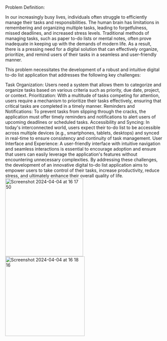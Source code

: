 Problem Definition:

In our increasingly busy lives, individuals often struggle to efficiently manage their tasks and responsibilities. The human brain has limitations in remembering and organizing multiple tasks, leading to forgetfulness, missed deadlines, and increased stress levels. Traditional methods of managing tasks, such as paper to-do lists or mental notes, often prove inadequate in keeping up with the demands of modern life. As a result, there is a pressing need for a digital solution that can effectively organize, prioritize, and remind users of their tasks in a seamless and user-friendly manner.

This problem necessitates the development of a robust and intuitive digital to-do list application that addresses the following key challenges:

Task Organization: Users need a system that allows them to categorize and organize tasks based on various criteria such as priority, due date, project, or context.
Prioritization: With a multitude of tasks competing for attention, users require a mechanism to prioritize their tasks effectively, ensuring that critical tasks are completed in a timely manner.
Reminders and Notifications: To prevent tasks from slipping through the cracks, the application must offer timely reminders and notifications to alert users of upcoming deadlines or scheduled tasks.
Accessibility and Syncing: In today's interconnected world, users expect their to-do list to be accessible across multiple devices (e.g., smartphones, tablets, desktops) and synced in real-time to ensure consistency and continuity of task management.
User Interface and Experience: A user-friendly interface with intuitive navigation and seamless interactions is essential to encourage adoption and ensure that users can easily leverage the application's features without encountering unnecessary complexities.
By addressing these challenges, the development of an innovative digital to-do list application aims to empower users to take control of their tasks, increase productivity, reduce stress, and ultimately enhance their overall quality of life.<img width="248" alt="Screenshot 2024-04-04 at 16 17 50" src="https://github.com/mu-se373-220704017/todolist/assets/163428737/d66f5219-8711-4c4d-a53f-df4cf7f73600">
<img width="253" alt="Screenshot 2024-04-04 at 16 18 16" src="https://github.com/mu-se373-220704017/todolist/assets/163428737/b5eefd66-cc16-4913-9032-6d17b1e5d7f0">
